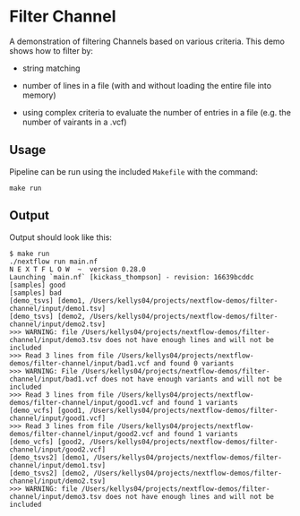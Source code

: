 # Filter Channel

A demonstration of filtering Channels based on various criteria. This demo shows how to filter by:

- string matching

- number of lines in a file (with and without loading the entire file into memory)

- using complex criteria to evaluate the number of entries in a file (e.g. the number of vairants in a .vcf)

## Usage

Pipeline can be run using the included `Makefile` with the command:

```
make run
```

## Output

Output should look like this:

```
$ make run
./nextflow run main.nf
N E X T F L O W  ~  version 0.28.0
Launching `main.nf` [kickass_thompson] - revision: 16639bcddc
[samples] good
[samples] bad
[demo_tsvs] [demo1, /Users/kellys04/projects/nextflow-demos/filter-channel/input/demo1.tsv]
[demo_tsvs] [demo2, /Users/kellys04/projects/nextflow-demos/filter-channel/input/demo2.tsv]
>>> WARNING: file /Users/kellys04/projects/nextflow-demos/filter-channel/input/demo3.tsv does not have enough lines and will not be included
>>> Read 3 lines from file /Users/kellys04/projects/nextflow-demos/filter-channel/input/bad1.vcf and found 0 variants
>>> WARNING: File /Users/kellys04/projects/nextflow-demos/filter-channel/input/bad1.vcf does not have enough variants and will not be included
>>> Read 3 lines from file /Users/kellys04/projects/nextflow-demos/filter-channel/input/good1.vcf and found 1 variants
[demo_vcfs] [good1, /Users/kellys04/projects/nextflow-demos/filter-channel/input/good1.vcf]
>>> Read 3 lines from file /Users/kellys04/projects/nextflow-demos/filter-channel/input/good2.vcf and found 1 variants
[demo_vcfs] [good2, /Users/kellys04/projects/nextflow-demos/filter-channel/input/good2.vcf]
[demo_tsvs2] [demo1, /Users/kellys04/projects/nextflow-demos/filter-channel/input/demo1.tsv]
[demo_tsvs2] [demo2, /Users/kellys04/projects/nextflow-demos/filter-channel/input/demo2.tsv]
>>> WARNING: file /Users/kellys04/projects/nextflow-demos/filter-channel/input/demo3.tsv does not have enough lines and will not be included

```
